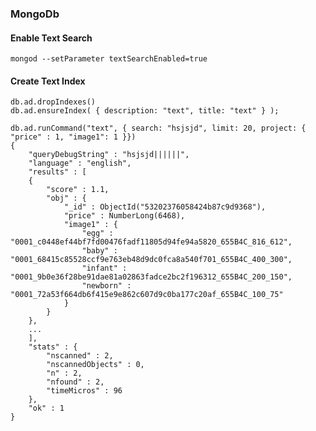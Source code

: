 ### MongoDb

#### Enable Text Search
    mongod --setParameter textSearchEnabled=true

#### Create Text Index
    db.ad.dropIndexes()
    db.ad.ensureIndex( { description: "text", title: "text" } );

    db.ad.runCommand("text", { search: "hsjsjd", limit: 20, project: { "price" : 1, "image1": 1 }})
    {
    	"queryDebugString" : "hsjsjd||||||",
    	"language" : "english",
    	"results" : [
    	{
    		"score" : 1.1,
    		"obj" : {
    			"_id" : ObjectId("53202376058424b87c9d9368"),
    			"price" : NumberLong(6468),
    			"image1" : {
    				"egg" : "0001_c0448ef44bf7fd00476fadf11805d94fe94a5820_655B4C_816_612",
    				"baby" : "0001_68415c85528ccf9e763eb48d9dc0fca8a540f701_655B4C_400_300",
    				"infant" : "0001_9b0e36f28be91dae81a02863fadce2bc2f196312_655B4C_200_150",
    				"newborn" : "0001_72a53f664db6f415e9e862c607d9c0ba177c20af_655B4C_100_75"
    			}
    		}
    	},
    	...
    	],
    	"stats" : {
    		"nscanned" : 2,
    		"nscannedObjects" : 0,
    		"n" : 2,
    		"nfound" : 2,
    		"timeMicros" : 96
    	},
    	"ok" : 1
    }